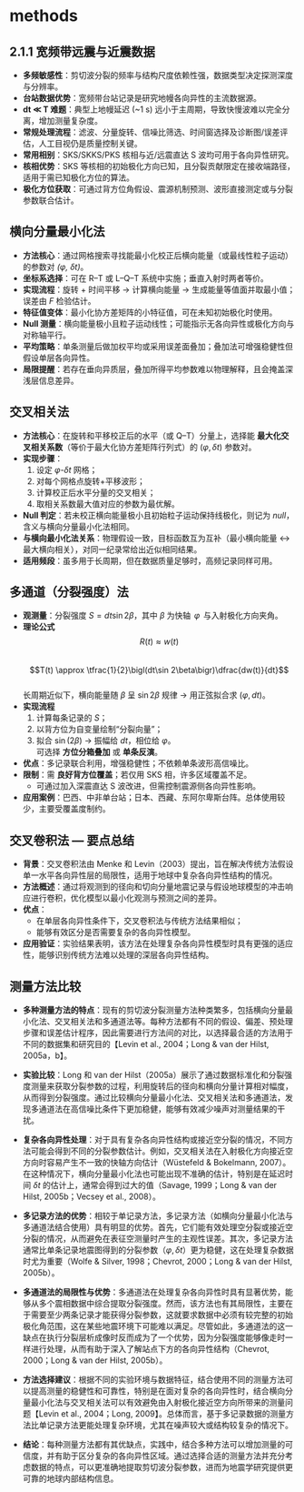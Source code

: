 
# methods
## 2.1.1 宽频带远震与近震数据 
- **多频敏感性**：剪切波分裂的频率与结构尺度依赖性强，数据类型决定探测深度与分辨率。  
- **台站数据优势**：宽频带台站记录是研究地幔各向异性的主流数据源。  
- **dt ≪ T 难题**：典型上地幔延迟 (~1 s) 远小于主周期，导致快慢波难以完全分离，增加测量复杂度。  
- **常规处理流程**：滤波、分量旋转、信噪比筛选、时间窗选择及诊断图/误差评估，人工目视仍是质量控制关键。  
- **常用相别**：SKS/SKKS/PKS 核相与近/远震直达 S 波均可用于各向异性研究。  
- **核相优势**：SKS 等核相的初始极化方向已知，且分裂贡献限定在接收端路径，适用于需已知极化方位的算法。  
- **极化方位获取**：可通过背方位角假设、震源机制预测、波形直接测定或与分裂参数联合估计。

## 横向分量最小化法 
- **方法核心**：通过网格搜索寻找能最小化校正后横向能量（或最线性粒子运动）的参数对 *(φ, δt)*。  
- **坐标系选择**：可在 R–T 或 L–Q–T 系统中实施；垂直入射时两者等价。  
- **实现流程**：旋转 + 时间平移 → 计算横向能量 → 生成能量等值面并取最小值；误差由 *F* 检验估计。  
- **特征值变体**：最小化协方差矩阵的小特征值，可在未知初始极化时使用。  
- **Null 测量**：横向能量极小且粒子运动线性；可能指示无各向异性或极化方向与对称轴平行。  
- **平均策略**：单条测量后做加权平均或采用误差面叠加；叠加法可增强稳健性但假设单层各向异性。  
- **局限提醒**：若存在垂向异质层，叠加所得平均参数难以物理解释，且会掩盖深浅层信息差异。

## 交叉相关法 
- **方法核心**：在旋转和平移校正后的水平（或 Q–T）分量上，选择能 **最大化交叉相关系数**（等价于最大化协方差矩阵行列式）的 $(\varphi, \delta t)$ 参数对。  
- **实现步骤**：  
  1. 设定 $\varphi$-$\delta t$ 网格；  
  2. 对每个网格点旋转+平移波形；  
  3. 计算校正后水平分量的交叉相关；  
  4. 取相关系数最大值对应的参数为最优解。  
- **Null 判定**：若未校正横向能量极小且初始粒子运动保持线极化，则记为 *null*，含义与横向分量最小化法相同。  
- **与横向最小化法关系**：物理假设一致，目标函数互为互补（最小横向能量 ↔ 最大横向相关），对同一纪录常给出近似相同结果。  
- **适用频段**：虽多用于长周期，但在数据质量足够时，高频记录同样可用。

## 多通道（分裂强度）法 
- **观测量**：分裂强度 $S = dt \sin 2\beta$，其中 $\beta$ 为快轴 $\,\varphi\,$ 与入射极化方向夹角。  
- **理论公式**  
  $$R(t) \approx w(t)$$  
  $$T(t) \approx \tfrac{1}{2}\bigl(dt\sin 2\beta\bigr)\dfrac{dw(t)}{dt}$$  
  长周期近似下，横向能量随 $\beta$ 呈 $\sin 2\beta$ 规律 → 用正弦拟合求 $(\varphi,dt)$。  
- **实现流程**  
  1. 计算每条记录的 $S$；  
  2. 以背方位为自变量绘制“分裂向量”；  
  3. 拟合 $\sin(2\beta)$ → 振幅给 $dt$，相位给 $\varphi$。  
  可选择 **方位分箱叠加** 或 **单条反演**。  
- **优点**：多记录联合利用，增强稳健性；不依赖单条波形高信噪比。  
- **限制**：需 **良好背方位覆盖**；若仅用 SKS 相，许多区域覆盖不足。  
  - 可通过加入深震直达 S 波改进，但需控制震源侧各向异性影响。  
- **应用案例**：巴西、中非单台站；日本、西藏、东阿尔卑斯台阵。总体使用较少，主要受覆盖度制约。

## 交叉卷积法 — 要点总结
- **背景**：交叉卷积法由 Menke 和 Levin（2003）提出，旨在解决传统方法假设单一水平各向异性层的局限性，适用于地球中复杂各向异性结构的情况。  
- **方法概述**：通过将观测到的径向和切向分量地震记录与假设地球模型的冲击响应进行卷积，优化模型以最小化观测与预测之间的差异。  
- **优点**：  
  - 在单层各向异性条件下，交叉卷积法与传统方法结果相似；  
  - 能够有效区分是否需要复杂的各向异性模型。  
- **应用验证**：实验结果表明，该方法在处理复杂各向异性模型时具有更强的适应性，能够识别传统方法难以处理的深层各向异性结构。

## 测量方法比较 

- **多种测量方法的特点**：现有的剪切波分裂测量方法种类繁多，包括横向分量最小化法、交叉相关法和多通道法等。每种方法都有不同的假设、偏差、预处理步骤和误差估计程序，因此需要进行方法间的对比，以选择最合适的方法用于不同的数据集和研究目的【Levin et al., 2004；Long & van der Hilst, 2005a，b】。

- **实验比较**：Long 和 van der Hilst（2005a）展示了通过数据标准化和分裂强度测量来获取分裂参数的过程，利用旋转后的径向和横向分量计算相对幅度，从而得到分裂强度。通过比较横向分量最小化法、交叉相关法和多通道法，发现多通道法在高信噪比条件下更加稳健，能够有效减少噪声对测量结果的干扰。

- **复杂各向异性处理**：对于具有复杂各向异性结构或接近空分裂的情况，不同方法可能会得到不同的分裂参数估计。例如，交叉相关法在入射极化方向接近空方向时容易产生不一致的快轴方向估计（Wüstefeld & Bokelmann, 2007）。在这种情况下，横向分量最小化法也可能出现不准确的估计，特别是在延迟时间 $\delta t$ 的估计上，通常会得到过大的值（Savage, 1999；Long & van der Hilst, 2005b；Vecsey et al., 2008）。

- **多记录方法的优势**：相较于单记录方法，多记录方法（如横向分量最小化法与多通道法结合使用）具有明显的优势。首先，它们能有效处理空分裂或接近空分裂的情况，从而避免在表征空测量时产生的主观性误差。其次，多记录方法通常比单条记录地震图得到的分裂参数（$\varphi, \delta t$）更为稳健，这在处理复杂数据时尤为重要（Wolfe & Silver, 1998；Chevrot, 2000；Long & van der Hilst, 2005b）。

- **多通道法的局限性与优势**：多通道法在处理复杂各向异性时具有显著优势，能够从多个震相数据中综合提取分裂强度。然而，该方法也有其局限性，主要在于需要至少两条记录才能获得分裂参数，这就要求数据中必须有较完整的初始极化角范围，这在某些地震环境下可能难以满足。尽管如此，多通道法的这一缺点在执行分裂层析成像时反而成为了一个优势，因为分裂强度能够像走时一样进行处理，从而有助于深入了解站点下方的各向异性结构（Chevrot, 2000；Long & van der Hilst, 2005b）。

- **方法选择建议**：根据不同的实验环境与数据特征，结合使用不同的测量方法可以提高测量的稳健性和可靠性，特别是在面对复杂的各向异性时，结合横向分量最小化法与交叉相关法可以有效避免由入射极化接近空方向所带来的测量问题【Levin et al., 2004；Long, 2009】。总体而言，基于多记录数据的测量方法比单记录方法更能处理复杂环境，尤其在噪声较大或结构较复杂的情况下。

- **结论**：每种测量方法都有其优缺点，实践中，结合多种方法可以增加测量的可信度，并有助于区分复杂的各向异性区域。通过选择合适的测量方法并充分考虑数据的特点，可以更准确地提取剪切波分裂参数，进而为地震学研究提供更可靠的地球内部结构信息。


